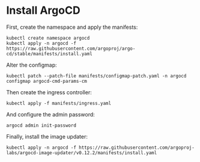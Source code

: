 # Install ArgoCD

First, create the namespace and apply the manifests:

```shell
kubectl create namespace argocd
kubectl apply -n argocd -f https://raw.githubusercontent.com/argoproj/argo-cd/stable/manifests/install.yaml
```

Alter the configmap:
    
```shell
kubectl patch --patch-file manifests/configmap-patch.yaml -n argocd configmap argocd-cmd-params-cm
```

Then create the ingress controller:

```shell
kubectl apply -f manifests/ingress.yaml
```

And configure the admin password:

```shell
argocd admin init-password
```

Finally, install the image updater:
    
```shell
kubectl apply -n argocd -f https://raw.githubusercontent.com/argoproj-labs/argocd-image-updater/v0.12.2/manifests/install.yaml
```